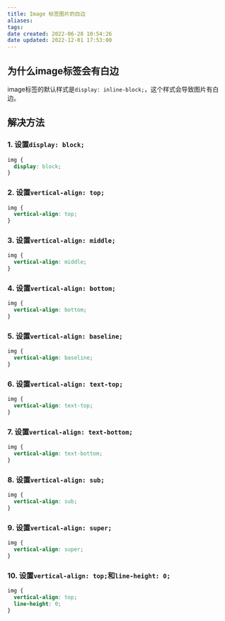 ```yaml
---
title: Image 标签图片的白边
aliases:
tags:
date created: 2022-06-28 10:54:26
date updated: 2022-12-01 17:53:00
---
```


## 为什么image标签会有白边

image标签的默认样式是`display: inline-block;`，这个样式会导致图片有白边。

## 解决方法

### 1. 设置`display: block;`

```css
img {
  display: block;
}
```

### 2. 设置`vertical-align: top;`

```css
img {
  vertical-align: top;
}
```

### 3. 设置`vertical-align: middle;`

```css
img {
  vertical-align: middle;
}
```

### 4. 设置`vertical-align: bottom;`

```css
img {
  vertical-align: bottom;
}
```

### 5. 设置`vertical-align: baseline;`

```css
img {
  vertical-align: baseline;
}
```

### 6. 设置`vertical-align: text-top;`

```css
img {
  vertical-align: text-top;
}
```

### 7. 设置`vertical-align: text-bottom;`

```css
img {
  vertical-align: text-bottom;
}
```

### 8. 设置`vertical-align: sub;`

```css
img {
  vertical-align: sub;
}
```

### 9. 设置`vertical-align: super;`

```css
img {
  vertical-align: super;
}
```

### 10. 设置`vertical-align: top;`和`line-height: 0;`

```css
img {
  vertical-align: top;
  line-height: 0;
}
```

